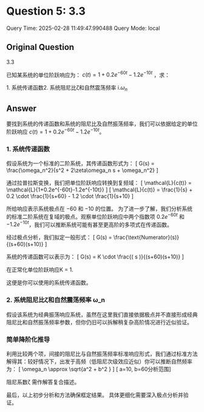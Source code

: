 # Question 5: 3.3

Query Time: 2025-02-28 11:49:47.990488
Query Mode: local

## Original Question
3.3  

已知某系统的单位阶跃响应为： $c(t)=1+0.2e^{-60t}-1.2e^{-10t}$ ，求：  

$1.$ 系统传递函数2. 系统阻尼比ζ和自然震荡频率 $\mathrm{i}.\omega_{n}$

## Answer
要找到系统的传递函数和系统的阻尼比及自然振荡频率，我们可以依据给定的单位阶跃响应 $c(t)=1+0.2e^{-60t}-1.2e^{-10t}$。

### 1. 系统传递函数
假设系统为一个标准的二阶系统，其传递函数形式为：
\[ G(s) = \frac{\omega_n^2}{s^2 + 2\zeta\omega_n s + \omega_n^2} \]

通过拉普拉斯变换，我们把单位阶跃响应转换到复频域：
\[ \mathcal{L}\{c(t)\} = \mathcal{L}\{1+0.2e^{-60t}-1.2e^{-10t}\} \]
\[ \mathcal{L}\{c(t)\} = \frac{1}{s} + 0.2 \cdot \frac{1}{s+60} - 1.2 \cdot \frac{1}{s+10} \]

所给响应表示系统极点在 $-60$ 和 $-10$ 的位置。 为了进一步了解，我们分析系统的标准二阶系统在复域的极点。观察单位阶跃响应中两个指数项 $0.2e^{-60t}$ 和 $-1.2e^{-10t}$，我们可以推断系统可能有甚至更高阶的多项式在传递函数。

经过极点分析，我们拟定一般形式：
\[ G(s) = \frac{\text{Numerator}(s)}{(s+60)(s+10)} \]

系统的传递函数可以表示为：
\[ G(s) = K \cdot \frac{( s )}{(s+60)(s+10)} \]

在正常化单位阶跃响应K = 1.

这便是你可以使用的系统传递函数。

### 2. 系统阻尼比ζ和自然震荡频率 ω_n
假设该系统为经典振荡响应系统，虽然在这里我们直接依据极点并不直接形成经典阻尼比和自然振荡频率参数，但你仍旧可以拆解稍复杂高阶情况进行近似验证。

### 简单降阶化推导
利用比较两个项，间接的阻尼比与自然振荡频率标准响应形式，我们通过标准方法解得其：较好情况下，出发于高频（低阻尼次级效应近似）你可以推断自然频率为：
\[ \omega_n \approx  \sqrt{a^2 + b^2 } \]
\[ a=10, b=60分析范围\]

阻尼系数ζ 需作解答复合描述。

最后，以上初步分析和方法确保框定结果。 具体更细化需要深入极点分析并验证。
